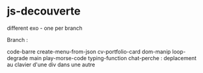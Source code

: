 # js-decouverte
different exo - one per branch 

Branch : 

  code-barre
  create-menu-from-json
  cv-portfolio-card
  dom-manip
  loop-degrade
  main
  play-morse-code
  typing-function
  chat-perche : deplacement au clavier d'une div dans une autre
